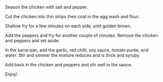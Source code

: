 Season the chicken with salt and pepper.

Cut the chicken into thin strips then coat in the egg wash and flour.

Shallow fry for a few minutes on each side, until golden brown.

Add the peppers and fry for another couple of minutes. Remove the chicken and peppers and set aside.

In the same pan, add the garlic, red chilli, soy sauce, tomato purée, and water. Stir and simmer the mixture reduces and is thick and syrupy.

Add back in the chicken and peppers and stir well in the sauce.

Enjoy!